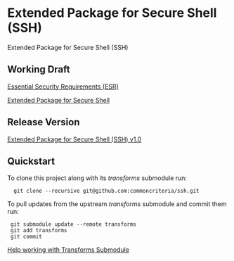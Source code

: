 Extended Package for Secure Shell (SSH)
============

Extended Package for Secure Shell (SSH)

## Working Draft
[Essential Security Requirements (ESR)](http://common-criteria.rhcloud.com/ssh/output/ssh-esr.html)

[Extended Package for Secure Shell](http://common-criteria.rhcloud.com/ssh/output/ssh-release.html)

## Release Version
[Extended Package for Secure Shell (SSH) v1.0](https://www.niap-ccevs.org/Profile/Info.cfm?id=389)

## Quickstart
To clone this project along with its _transforms_ submodule run:

````
  git clone --recursive git@github.com:commoncriteria/ssh.git
````
To pull updates from the upstream _transforms_ submodule and commit them run:
````
 git submodule update --remote transforms
 git add transforms
 git commit
````

[Help working with Transforms Submodule](https://github.com/commoncriteria/transforms/wiki/Working-with-Transforms-as-a-Submodule)

